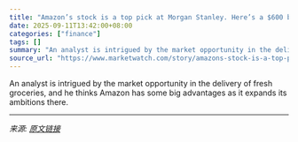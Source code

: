 ```yaml
---
title: "Amazon’s stock is a top pick at Morgan Stanley. Here’s a $600 billion reason why."
date: 2025-09-11T13:42:00+08:00
categories: ["finance"]
tags: []
summary: "An analyst is intrigued by the market opportunity in the delivery of fresh groceries, and he thinks Amazon has some big advantages as it expands its ambitions there."
source_url: "https://www.marketwatch.com/story/amazons-stock-is-a-top-pick-at-morgan-stanley-heres-a-600-billion-reason-why-78c81ae9?mod=mw_rss_topstories"
---
```


An analyst is intrigued by the market opportunity in the delivery of fresh groceries, and he thinks Amazon has some big advantages as it expands its ambitions there.

---

*来源: [原文链接](https://www.marketwatch.com/story/amazons-stock-is-a-top-pick-at-morgan-stanley-heres-a-600-billion-reason-why-78c81ae9?mod=mw_rss_topstories)*
